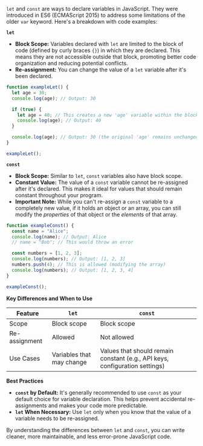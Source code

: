 `let` and `const` are ways to declare variables in JavaScript. They were introduced in ES6 (ECMAScript 2015) to address some limitations of the older `var` keyword. Here's a breakdown with code examples:

**`let`**

* **Block Scope:**  Variables declared with `let` are limited to the block of code (defined by curly braces `{}`) in which they are declared. This means they are not accessible outside that block, promoting better code organization and reducing potential conflicts.
* **Re-assignment:**  You can change the value of a `let` variable after it's been declared.

```javascript
function exampleLet() {
  let age = 30; 
  console.log(age); // Output: 30

  if (true) {
    let age = 40; // This creates a new 'age' variable within the block
    console.log(age); // Output: 40
  }

  console.log(age); // Output: 30 (the original 'age' remains unchanged)
}

exampleLet();
```

**`const`**

* **Block Scope:** Similar to `let`, `const` variables also have block scope.
* **Constant Value:**  The value of a `const` variable cannot be re-assigned after it's declared. This makes it ideal for values that should remain constant throughout your program.
* **Important Note:** While you can't re-assign a `const` variable to a completely new value, if it holds an object or an array, you can still modify the *properties* of that object or the *elements* of that array.

```javascript
function exampleConst() {
  const name = "Alice";
  console.log(name); // Output: Alice
  // name = "Bob"; // This would throw an error 

  const numbers = [1, 2, 3];
  console.log(numbers); // Output: [1, 2, 3]
  numbers.push(4); // This is allowed (modifying the array)
  console.log(numbers); // Output: [1, 2, 3, 4]
}

exampleConst();
```

**Key Differences and When to Use**

| Feature | `let` | `const` |
|---|---|---|
| Scope | Block scope | Block scope |
| Re-assignment | Allowed | Not allowed |
| Use Cases | Variables that may change |  Values that should remain constant (e.g., API keys, configuration settings) |

**Best Practices**

* **`const` by Default:**  It's generally recommended to use `const` as your default choice for variable declaration. This helps prevent accidental re-assignments and makes your code more predictable.
* **`let` When Necessary:** Use `let` only when you know that the value of a variable needs to be re-assigned.

By understanding the differences between `let` and `const`, you can write cleaner, more maintainable, and less error-prone JavaScript code.
